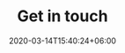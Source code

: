 ---
title : "Get in touch"
page_header_bg : "images/background/page-title-bg.jpg"
date: 2020-03-14T15:40:24+06:00
description : "Feel free to reach out to us if you have any questions about the conference. We are here to assist you! You can contact us through the following channels:

1. Email: foss4g2024@gmail.com
2. Mailing List: <https://lists.osgeo.org/mailman/listinfo/foss4g2024>
3. Telegram Group: <https://t.me/foss4g>

We look forward to hearing from you!"
draft : false
layout : "contact"
---
